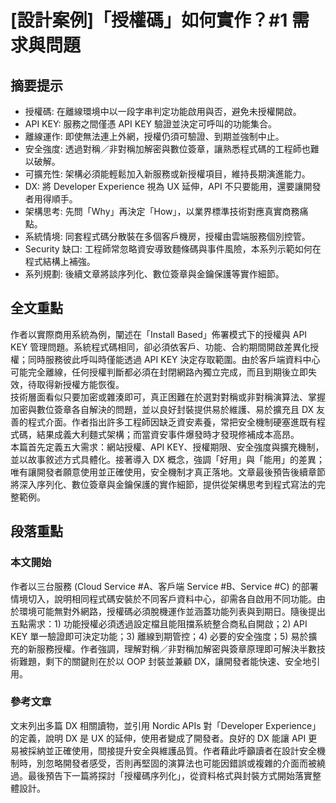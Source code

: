 # [設計案例]「授權碼」如何實作？#1 需求與問題

## 摘要提示
- 授權碼: 在離線環境中以一段字串判定功能啟用與否，避免未授權開啟。  
- API KEY: 服務之間僅憑 API KEY 驗證並決定可呼叫的功能集合。  
- 離線運作: 即使無法連上外網，授權仍須可驗證、到期並強制中止。  
- 安全強度: 透過對稱／非對稱加解密與數位簽章，讓熟悉程式碼的工程師也難以破解。  
- 可擴充性: 架構必須能輕鬆加入新服務或新授權項目，維持長期演進能力。  
- DX: 將 Developer Experience 視為 UX 延伸，API 不只要能用，還要讓開發者用得順手。  
- 架構思考: 先問「Why」再決定「How」，以業界標準技術對應真實商務痛點。  
- 系統情境: 同套程式碼分散裝在多個客戶機房，授權由雲端服務個別控管。  
- Security 缺口: 工程師常忽略資安導致麵條碼與事件風險，本系列示範如何在程式結構上補強。  
- 系列規劃: 後續文章將談序列化、數位簽章與金鑰保護等實作細節。

## 全文重點
作者以實際商用系統為例，闡述在「Install Based」佈署模式下的授權與 API KEY 管理問題。系統程式碼相同，卻必須依客戶、功能、合約期間開啟差異化授權；同時服務彼此呼叫時僅能透過 API KEY 決定存取範圍。由於客戶端資料中心可能完全離線，任何授權判斷都必須在封閉網路內獨立完成，而且到期後立即失效，待取得新授權方能恢復。  
技術層面看似只要加密或雜湊即可，真正困難在於選對對稱或非對稱演算法、掌握加密與數位簽章各自解決的問題，並以良好封裝提供易於維護、易於擴充且 DX 友善的程式介面。作者指出許多工程師因缺乏資安素養，常把安全機制硬塞進既有程式碼，結果成義大利麵式架構；而當資安事件爆發時才發現修補成本高昂。  
本篇首先定義五大需求：網站授權、API KEY、授權期限、安全強度與擴充機制，並以故事敘述方式具體化。接著導入 DX 概念，強調「好用」與「能用」的差異；唯有讓開發者願意使用並正確使用，安全機制才真正落地。文章最後預告後續章節將深入序列化、數位簽章與金鑰保護的實作細節，提供從架構思考到程式寫法的完整範例。

## 段落重點
### 本文開始
作者以三台服務 (Cloud Service #A、客戶端 Service #B、Service #C) 的部署情境切入，說明相同程式碼安裝於不同客戶資料中心，卻需各自啟用不同功能。由於環境可能無對外網路，授權碼必須脫機運作並涵蓋功能列表與到期日。隨後提出五點需求：1) 功能授權必須透過設定檔且能阻擋系統整合商私自開啟；2) API KEY 單一驗證即可決定功能；3) 離線到期管控；4) 必要的安全強度；5) 易於擴充的新服務授權。作者強調，理解對稱／非對稱加解密與簽章原理即可解決半數技術難題，剩下的關鍵則在於以 OOP 封裝並兼顧 DX，讓開發者能快速、安全地引用。

### 參考文章
文末列出多篇 DX 相關讀物，並引用 Nordic APIs 對「Developer Experience」的定義，說明 DX 是 UX 的延伸，使用者變成了開發者。良好的 DX 能讓 API 更易被採納並正確使用，間接提升安全與維護品質。作者藉此呼籲讀者在設計安全機制時，別忽略開發者感受，否則再堅固的演算法也可能因錯誤或複雜的介面而被繞過。最後預告下一篇將探討「授權碼序列化」，從資料格式與封裝方式開始落實整體設計。